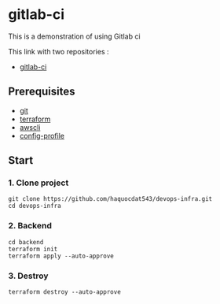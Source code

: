 # gitlab-ci
This is a demonstration of using Gitlab ci

This link with two repositories :
* [gitlab-ci](https://gitlab.com/haquocdat543/ci)
## Prerequisites
* [git](https://git-scm.com/downloads)
* [terraform](https://developer.hashicorp.com/terraform/tutorials/aws-get-started/install-cli)
* [awscli](https://docs.aws.amazon.com/cli/latest/userguide/getting-started-install.html)
* [config-profile](https://docs.aws.amazon.com/cli/latest/reference/configure/)
## Start
### 1. Clone project
```
git clone https://github.com/haquocdat543/devops-infra.git
cd devops-infra
```
### 2. Backend
```
cd backend
terraform init
terraform apply --auto-approve
```
### 3. Destroy
```
terraform destroy --auto-approve
```
